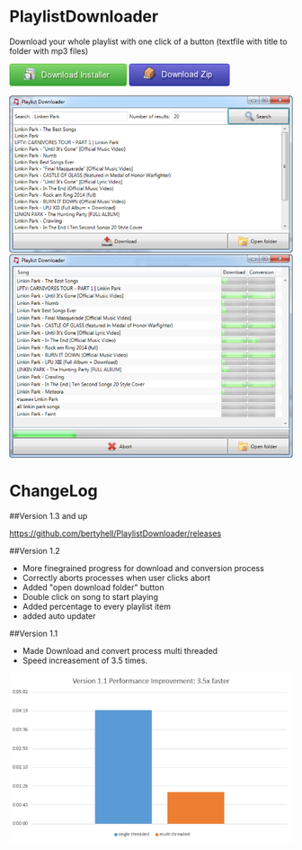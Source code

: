 PlaylistDownloader
==================

Download your whole playlist with one click of a button (textfile with title to folder with mp3 files)

[![Download](img/download-installer.png)](https://github.com/bertyhell/PlaylistDownloader/raw/master/PlaylistDownloaderSetup-v1.6.exe)
[![Download](img/download-zip.png)](https://github.com/bertyhell/PlaylistDownloader/raw/master/PlaylistDownloaderDist-v1.6.zip)

![main window screenshot](img/screenshot1.png)
![main window screenshot](img/screenshot2.png)

ChangeLog
=========

##Version 1.3 and up

https://github.com/bertyhell/PlaylistDownloader/releases

##Version 1.2

- More finegrained progress for download and conversion process
- Correctly aborts processes when user clicks abort
- Added "open download folder" button
- Double click on song to start playing
- Added percentage to every playlist item
- added auto updater

##Version 1.1

- Made Download and convert process multi threaded
- Speed increasement of 3.5 times.

![main window screenshot](img/performance_1.1.png)
